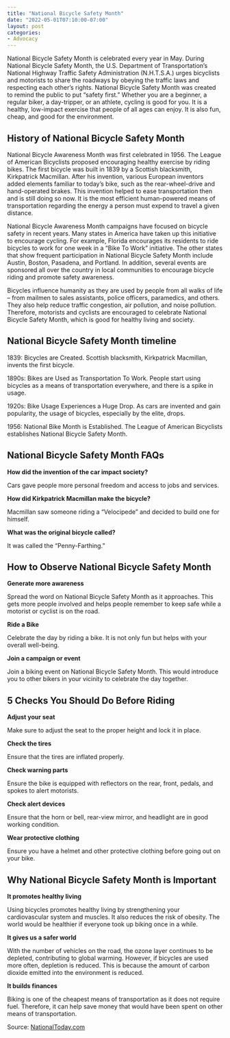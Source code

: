 ```yaml
---
title: "National Bicycle Safety Month"
date: "2022-05-01T07:10:00-07:00"
layout: post
categories:
- Advocacy
---
```


National Bicycle Safety Month is celebrated every year in May. During National Bicycle Safety Month, the U.S. Department of Transportation’s National Highway Traffic Safety Administration (N.H.T.S.A.) urges bicyclists and motorists to share the roadways by obeying the traffic laws and respecting each other’s rights. National Bicycle Safety Month was created to remind the public to put “safety first.” Whether you are a beginner, a regular biker, a day-tripper, or an athlete, cycling is good for you. It is a healthy, low-impact exercise that people of all ages can enjoy. It is also fun, cheap, and good for the environment.

## History of National Bicycle Safety Month

National Bicycle Awareness Month was first celebrated in 1956. The League of American Bicyclists proposed encouraging healthy exercise by riding bikes. The first bicycle was built in 1839 by a Scottish blacksmith, Kirkpatrick Macmillan. After his invention, various European inventors added elements familiar to today’s bike, such as the rear-wheel-drive and hand-operated brakes. This invention helped to ease transportation then and is still doing so now. It is the most efficient human-powered means of transportation regarding the energy a person must expend to travel a given distance.

National Bicycle Awareness Month campaigns have focused on bicycle safety in recent years. Many states in America have taken up this initiative to encourage cycling. For example, Florida encourages its residents to ride bicycles to work for one week in a “Bike To Work” initiative. The other states that show frequent participation in National Bicycle Safety Month include Austin, Boston, Pasadena, and Portland. In addition, several events are sponsored all over the country in local communities to encourage bicycle riding and promote safety awareness.

Bicycles influence humanity as they are used by people from all walks of life – from mailmen to sales assistants, police officers, paramedics, and others. They also help reduce traffic congestion, air pollution, and noise pollution. Therefore, motorists and cyclists are encouraged to celebrate National Bicycle Safety Month, which is good for healthy living and society.

## National Bicycle Safety Month timeline

1839: Bicycles are Created. Scottish blacksmith, Kirkpatrick Macmillan, invents the first bicycle.

1890s: Bikes are Used as Transportation To Work. People start using bicycles as a means of transportation everywhere, and there is a spike in usage.

1920s: Bike Usage Experiences a Huge Drop. As cars are invented and gain popularity, the usage of bicycles, especially by the elite, drops.

1956: National Bike Month is Established. The League of American Bicyclists establishes National Bicycle Safety Month.

## National Bicycle Safety Month FAQs

**How did the invention of the car impact society?**

Cars gave people more personal freedom and access to jobs and services.

**How did Kirkpatrick Macmillan make the bicycle?**

Macmillan saw someone riding a “Velocipede” and decided to build one for himself.

**What was the original bicycle called?**

It was called the “Penny-Farthing.”

## How to Observe National Bicycle Safety Month

**Generate more awareness**

Spread the word on National Bicycle Safety Month as it approaches. This gets more people involved and helps people remember to keep safe while a motorist or cyclist is on the road.

**Ride a Bike**

Celebrate the day by riding a bike. It is not only fun but helps with your overall well-being.

**Join a campaign or event**

Join a biking event on National Bicycle Safety Month. This would introduce you to other bikers in your vicinity to celebrate the day together.

## 5 Checks You Should Do Before Riding

**Adjust your seat**

Make sure to adjust the seat to the proper height and lock it in place.

**Check the tires**

Ensure that the tires are inflated properly.

**Check warning parts**

Ensure the bike is equipped with reflectors on the rear, front, pedals, and spokes to alert motorists.

**Check alert devices**

Ensure that the horn or bell, rear-view mirror, and headlight are in good working condition.

**Wear protective clothing**

Ensure you have a helmet and other protective clothing before going out on your bike.

## Why National Bicycle Safety Month is Important

**It promotes healthy living**

Using bicycles promotes healthy living by strengthening your cardiovascular system and muscles. It also reduces the risk of obesity. The world would be healthier if everyone took up biking once in a while.

**It gives us a safer world**

With the number of vehicles on the road, the ozone layer continues to be depleted, contributing to global warming. However, if bicycles are used more often, depletion is reduced. This is because the amount of carbon dioxide emitted into the environment is reduced.

**It builds finances**

Biking is one of the cheapest means of transportation as it does not require fuel. Therefore, it can help save money that would have been spent on other means of transportation.

Source: [NationalToday.com](https://nationaltoday.com/national-bicycle-safety-month/)